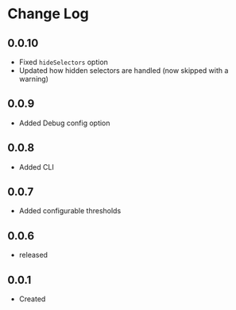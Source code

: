 # Change Log
  
## 0.0.10

 * Fixed `hideSelectors` option
 * Updated how hidden selectors are handled (now skipped with a warning)

## 0.0.9

 * Added Debug config option

## 0.0.8

 * Added CLI

## 0.0.7

 * Added configurable thresholds

## 0.0.6

  * released

## 0.0.1

  * Created